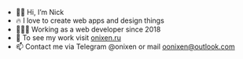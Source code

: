- 👋🏽 Hi, I’m Nick
- 🔥 I love to create web apps and design things
- 👨🏽‍💻 Working as a web developer since 2018 
- 👀 To see my work visit [onixen.ru](https://onixen.ru)
- 📫 Contact me via Telegram @onixen or mail oonixen@outlook.com
